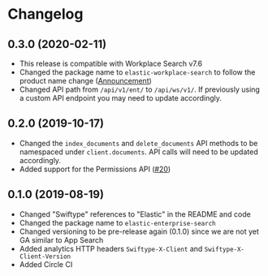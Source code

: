 # Changelog

## 0.3.0 (2020-02-11)

- This release is compatible with Workplace Search v7.6
- Changed the package name to `elastic-workplace-search` to follow the product
  name change ([Announcement](https://www.elastic.co/blog/elastic-enterprise-search-updates-for-7-6-0))
- Changed API path from `/api/v1/ent/` to `/api/ws/v1/`. If previously
  using a custom API endpoint you may need to update accordingly.

## 0.2.0 (2019-10-17)

- Changed the `index_documents` and `delete_documents`
  API methods to be namespaced under `client.documents`.
  API calls will need to be updated accordingly.
- Added support for the Permissions API ([#20](https://github.com/elastic/workplace-search-python/pull/20))

## 0.1.0 (2019-08-19)

- Changed "Swiftype" references to "Elastic" in the README and code
- Changed the package name to `elastic-enterprise-search`
- Changed versioning to be pre-release again (0.1.0) since we are not yet GA
  similar to App Search
- Added analytics HTTP headers `Swiftype-X-Client` and `Swiftype-X-Client-Version`
- Added Circle CI
